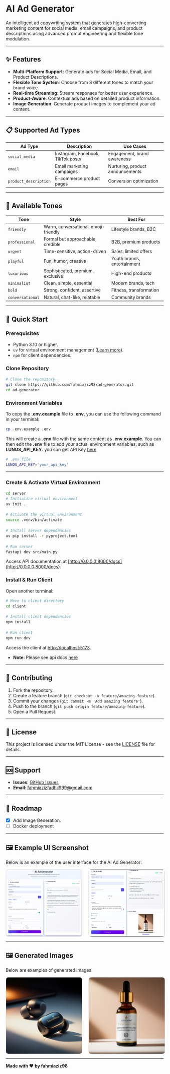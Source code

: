 # AI Ad Generator

An intelligent ad copywriting system that generates high-converting marketing content for social media, email campaigns, and product descriptions using advanced prompt engineering and flexible tone modulation.

---

## ✨ Features

- **Multi-Platform Support**: Generate ads for Social Media, Email, and Product Descriptions.
- **Flexible Tone System**: Choose from 8 different tones to match your brand voice.
- **Real-time Streaming**: Stream responses for better user experience.
- **Product-Aware**: Contextual ads based on detailed product information.
- **Image Generation**: Generate product images to complement your ad content.

---

## 📋 Supported Ad Types

| Ad Type              | Description                     | Use Cases                  |
|----------------------|---------------------------------|---------------------------|
| `social_media`       | Instagram, Facebook, TikTok posts | Engagement, brand awareness |
| `email`              | Email marketing campaigns       | Nurturing, product announcements |
| `product_description`| E-commerce product pages        | Conversion optimization    |

---

## 🎨 Available Tones

| Tone          | Style                          | Best For                     |
|---------------|-------------------------------|------------------------------|
| `friendly`    | Warm, conversational, emoji-friendly | Lifestyle brands, B2C       |
| `professional`| Formal but approachable, credible | B2B, premium products        |
| `urgent`      | Time-sensitive, action-driven | Sales, limited offers        |
| `playful`     | Fun, humor, creative          | Youth brands, entertainment  |
| `luxurious`   | Sophisticated, premium, exclusive | High-end products           |
| `minimalist`  | Clean, simple, essential      | Modern brands, tech          |
| `bold`        | Strong, confident, assertive  | Fitness, transformation      |
| `conversational`| Natural, chat-like, relatable | Community brands             |

---

## 🚀 Quick Start

### Prerequisites

- Python 3.10 or higher.
- `uv` for virtual environment management ([Learn more](https://www.datacamp.com/tutorial/python-uv)).
- `npm` for client dependencies.

### Clone Repository

```bash
# Clone the repository
git clone https://github.com/fahmiaziz98/ad-generator.git
cd ad-generator
```

### Environment Variables
To copy the **.env.example** file to **.env**, you can use the following command in your terminal:
```bash
cp .env.example .env
```
This will create a **.env** file with the same content as **.env.example**. You can then edit the **.env** file to add your actual environment variables, such as **LUNOS_API_KEY**. you can get API Key [here](lunos.tech)
```bash
# .env file
LUNOS_API_KEY='your_api_key'
```

---

### Create & Activate Virtual Environment

```bash
cd server
# Initialize virtual environment
uv init .

# Activate the virtual environment
source .venv/bin/activate

# Install server dependencies
uv pip install -r pyproject.toml 

# Run server
fastapi dev src/main.py
```

Access API documentation at [http://0.0.0.0:8000/docs](http://0.0.0.0:8000/docs).

### Install & Run Client
Open another terminal:

```bash
# Move to client directory
cd client

# Install client dependencies
npm install

# Run client
npm run dev
```

Access the client at [http://localhost:5173](http://localhost:5173).
- **Note**: Please see api docs [here](server/API_DOCS.md)

---


## 🤝 Contributing

1. Fork the repository.
2. Create a feature branch (`git checkout -b feature/amazing-feature`).
3. Commit your changes (`git commit -m 'Add amazing feature'`).
4. Push to the branch (`git push origin feature/amazing-feature`).
5. Open a Pull Request.

---

## 📄 License

This project is licensed under the MIT License - see the [LICENSE](LICENSE) file for details.

---

## 🆘 Support

- **Issues**: [GitHub Issues](https://github.com/fahmiaziz98/ad-generator/issues)
- **Email**: [fahmiazizfadhil999@gmail.com](mailto:fahmiazizfadhil999@gmail.com)

---

## 🚀 Roadmap

- [x] Add Image Generation.
- [ ] Docker deployment

---

## 🖼️ Example UI Screenshot

Below is an example of the user interface for the AI Ad Generator:

<div style="display: flex; gap: 20px;">
  <img src="assets/images34.png" alt="Example UI 1" style="width: 48%; border: 1px solid #ddd; border-radius: 8px;" />
  <img src="assets/img007.png" alt="Example UI 2" style="width: 48%; border: 1px solid #ddd; border-radius: 8px;" />
</div>

---

## 🖼️ Generated Images

Below are examples of generated images:

<div style="display: flex; gap: 20px;">
  <img src="assets/Aurora_Pro_Wireless_Earbuds_SoundWave.png" alt="Generated Image 1" style="width: 48%; border: 1px solid #ddd; border-radius: 8px;" />
  <img src="assets/Radiance_Vitamin_C_Serum_LuxeDerm.png" alt="Generated Image 2" style="width: 48%; heigth: 100%; border: 1px solid #ddd; border-radius: 8px;" />
</div>

---

**Made with ❤️ by fahmiaziz98**